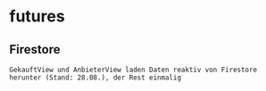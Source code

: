 # futures

## Firestore
```
GekauftView und AnbieterView laden Daten reaktiv von Firestore herunter (Stand: 28.08.), der Rest einmalig
```

